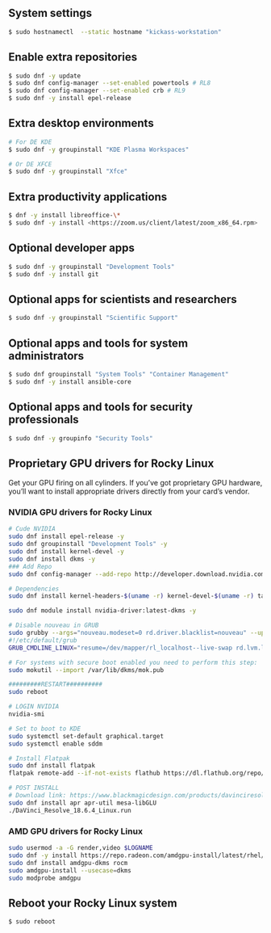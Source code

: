 ## System settings

```sh
$ sudo hostnamectl  --static hostname "kickass-workstation"
```

## Enable extra repositories

```sh
$ sudo dnf -y update
$ sudo dnf config-manager --set-enabled powertools # RL8
$ sudo dnf config-manager --set-enabled crb # RL9
$ sudo dnf -y install epel-release
```

## Extra desktop environments

```sh
# For DE KDE
$ sudo dnf -y groupinstall "KDE Plasma Workspaces"

# Or DE XFCE
$ sudo dnf -y groupinstall "Xfce"
```

## Extra productivity applications

```sh
$ dnf -y install libreoffice-\*
$ sudo dnf -y install <https://zoom.us/client/latest/zoom_x86_64.rpm>
```

## Optional developer apps

```sh
$ sudo dnf -y groupinstall "Development Tools"
$ sudo dnf -y install git
```

## Optional apps for scientists and researchers

```sh
$ sudo dnf -y groupinstall "Scientific Support"
```

## Optional apps and tools for system administrators

```sh
$ sudo dnf groupinstall "System Tools" "Container Management"
$ sudo dnf -y install ansible-core
```

## Optional apps and tools for security professionals

```sh
$ sudo dnf -y groupinfo "Security Tools"
```

## Proprietary GPU drivers for Rocky Linux

Get your GPU firing on all cylinders. If you’ve got proprietary GPU hardware, you’ll want to install appropriate drivers directly from your card’s vendor.

### NVIDIA GPU drivers for Rocky Linux

```sh
# Cude NVIDIA
sudo dnf install epel-release -y
sudo dnf groupinstall "Development Tools" -y
sudo dnf install kernel-devel -y
sudo dnf install dkms -y
### Add Repo
sudo dnf config-manager --add-repo http://developer.download.nvidia.com/compute/cuda/repos/rhel9/$(uname -i)/cuda-rhel9.repo

# Dependencies
sudo dnf install kernel-headers-$(uname -r) kernel-devel-$(uname -r) tar bzip2 make automake gcc gcc-c++ pciutils elfutils-libelf-devel libglvnd-opengl libglvnd-glx libglvnd-devel acpid pkgconf dkms -y

sudo dnf module install nvidia-driver:latest-dkms -y

# Disable nouveau in GRUB
sudo grubby --args="nouveau.modeset=0 rd.driver.blacklist=nouveau" --update-kernel=ALL
#!/etc/default/grub
GRUB_CMDLINE_LINUX="resume=/dev/mapper/rl_localhost--live-swap rd.lvm.lv=rl_localhost-live/root rd.lvm.lv=rl_localhost-live/swap crashkernel=auto rhgb quiet nouveau.modeset=0 rd.driver.blacklist=nouveau"

# For systems with secure boot enabled you need to perform this step:
sudo mokutil --import /var/lib/dkms/mok.pub

#########RESTART##########
sudo reboot

# LOGIN NVIDIA
nvidia-smi

# Set to boot to KDE
sudo systemctl set-default graphical.target
sudo systemctl enable sddm

# Install Flatpak
sudo dnf install flatpak
flatpak remote-add --if-not-exists flathub https://dl.flathub.org/repo/flathub.flatpakrepo

# POST INSTALL
# Download link: https://www.blackmagicdesign.com/products/davinciresolve
sudo dnf install apr apr-util mesa-libGLU
./DaVinci_Resolve_18.6.4_Linux.run
```

### AMD GPU drivers for Rocky Linux

```sh
sudo usermod -a -G render,video $LOGNAME
sudo dnf -y install https://repo.radeon.com/amdgpu-install/latest/rhel/9.6/amdgpu-install-6.4.60401-1.el9.noarch.rpm
sudo dnf install amdgpu-dkms rocm
sudo amdgpu-install --usecase=dkms
sudo modprobe amdgpu
```

## Reboot your Rocky Linux system

```sh
$ sudo reboot
```
